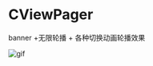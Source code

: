 # CViewPager
banner +无限轮播 + 各种切换动画轮播效果

![gif]("https://github.com/sunshu/CViewPager/blob/master/gif/g.gif")
